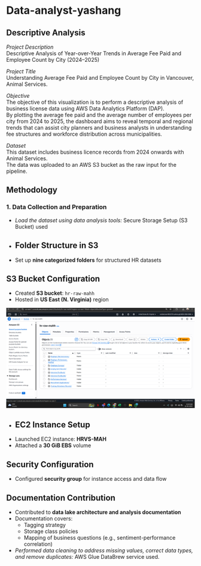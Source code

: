 # Data-analyst-yashang

## Descriptive Analysis

*Project Description*  
Descriptive Analysis of Year-over-Year Trends in Average Fee Paid and Employee Count by City (2024–2025)

*Project Title*  
Understanding Average Fee Paid and Employee Count by City in Vancouver, Animal Services.

*Objective*  
The objective of this visualization is to perform a descriptive analysis of business license data using AWS Data Analytics Platform (DAP).  
By plotting the average fee paid and the average number of employees per city from 2024 to 2025, the dashboard aims to reveal temporal and regional trends that can assist city planners and business analysts in understanding fee structures and workforce distribution across municipalities.

*Dataset*  
This dataset includes business licence records from 2024 onwards with Animal Services.  
The data was uploaded to an AWS S3 bucket as the raw input for the pipeline.

## Methodology

### 1. Data Collection and Preparation

- *Load the dataset using data analysis tools:* Secure Storage Setup (S3 Bucket) used
- ## Folder Structure in S3
- Set up **nine categorized folders** for structured HR datasets

## S3 Bucket Configuration
- Created **S3 bucket**: `hr-raw-mahh`
- Hosted in **US East (N. Virginia)** region

![image alt](https://github.com/yashangs0510/Data-analyst-yashang/blob/c128efd10a7148e9ad777121aaa424e33b6dd19f/Screenshot%202025-06-22%20111848.png)

- ## EC2 Instance Setup
- Launched EC2 instance: **HRVS-MAH**
- Attached a **30 GiB EBS** volume

## Security Configuration
- Configured **security group** for instance access and data flow

## Documentation Contribution
- Contributed to **data lake architecture and analysis documentation**
- Documentation covers:
  - Tagging strategy  
  - Storage class policies  
  - Mapping of business questions (e.g., sentiment-performance correlation)
- *Performed data cleaning to address missing values, correct data types, and remove duplicates:* AWS Glue DataBrew service used.
